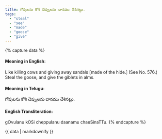 ```yaml
---
title: గోవులను కోశి చెప్పులను దానము చేశినట్టు.
tags:
  - "steal"
  - "see"
  - "made"
  - "goose"
  - "give"
---
```


{% capture data %}
#### Meaning in English:
Like killing cows and giving away sandals [made of the hide.]
(See No. 576.)
Steal the goose, and give the giblets in alms.

#### Meaning in Telugu:
గోవులను కోశి చెప్పులను దానము చేశినట్టు.

#### English Transliteration:
gOvulanu kOSi cheppulanu daanamu chaeSinaTTu.
{% endcapture %}

<div class="notice">{{ data | markdownify }}</div>

